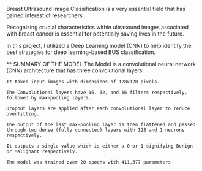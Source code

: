 Breast Ultrasound Image Classification is a very essential field that has gained interest of researchers. 

Recognizing crucial characteristics within ultrasound images associated with breast cancer is essential for potentially saving lives in the future.

In this project, I utilized a Deep Learning model (CNN) to help identify the best strategies for deep learning-based BUS classification.

**    SUMMARY OF THE MODEL
    The Model is a convolutional neural network (CNN) architecture that has three convolutional layers.

    It takes input images with dimensions of 128x128 pixels.

    The Convolutional layers have 16, 32, and 16 filters respectively, followed by max-pooling layers.

    Dropout layers are applied after each convolutional layer to reduce overfitting.

    The output of the last max-pooling layer is then flattened and passed through two dense (fully connected) layers with 128 and 1 neurons respectively.

    It outputs a single value which is either a 0 or 1 signifying Benign or Malignant respectively.

    The model was trained over 20 epochs with 411,377 parameters
